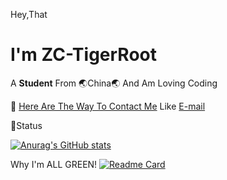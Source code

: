 Hey,That
# I'm ZC-TigerRoot

A **Student** From 🌏China🌏 And Am Loving Coding

💬 [Here Are The Way To Contact Me](https://blog.tigerroot.cn)
Like [E-mail](mailto:zc.tigerroot@tigerroot.cn)

🐷Status

[![Anurag's GitHub stats](https://github-readme-stats.vercel.app/api?username=ZC-TigerRoot&show_icons=true&theme=dark)](https://github.com/anuraghazra/github-readme-stats)

Why I'm ALL GREEN!
[![Readme Card](https://github-readme-stats.vercel.app/api/pin/?username=ZC-TigerRoot&repo=green&show_owner=true)](https://github.com/anuraghazra/github-readme-stats)

